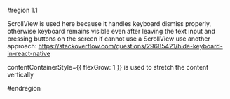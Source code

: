 #region 1.1

ScrollView is used here because it handles keyboard dismiss properly, otherwise keyboard remains visible even after leaving the text input and pressing buttons on the screen if cannot use a ScrollView use another approach: https://stackoverflow.com/questions/29685421/hide-keyboard-in-react-native

contentContainerStyle={{ flexGrow: 1 }}  is used to stretch the content vertically

#endregion
